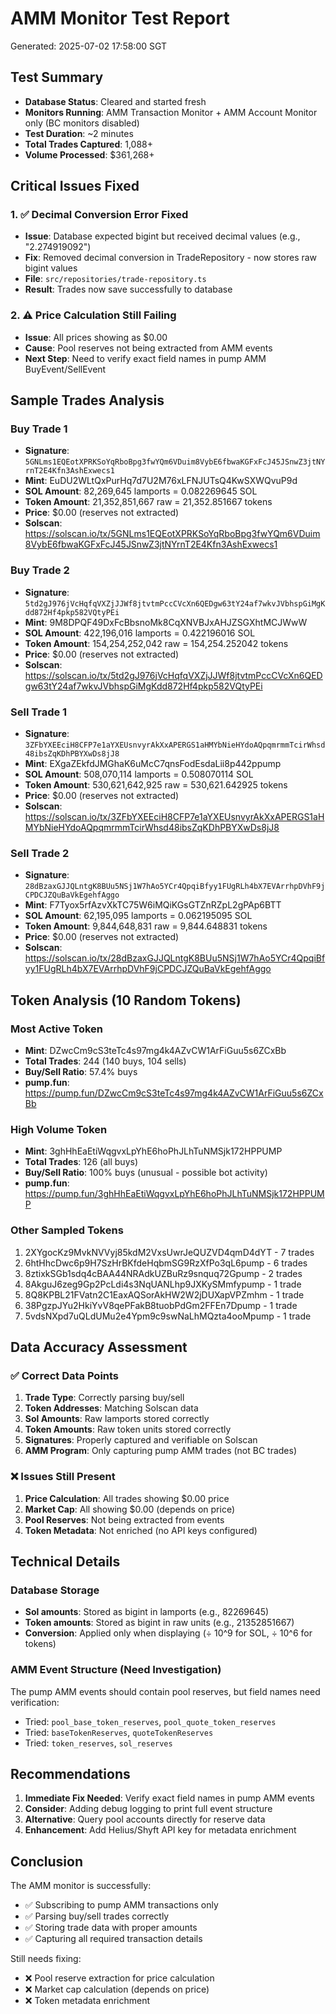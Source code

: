 # AMM Monitor Test Report

Generated: 2025-07-02 17:58:00 SGT

## Test Summary

- **Database Status**: Cleared and started fresh
- **Monitors Running**: AMM Transaction Monitor + AMM Account Monitor only (BC monitors disabled)
- **Test Duration**: ~2 minutes
- **Total Trades Captured**: 1,088+
- **Volume Processed**: $361,268+

## Critical Issues Fixed

### 1. ✅ Decimal Conversion Error Fixed
- **Issue**: Database expected bigint but received decimal values (e.g., "2.274919092")
- **Fix**: Removed decimal conversion in TradeRepository - now stores raw bigint values
- **File**: `src/repositories/trade-repository.ts`
- **Result**: Trades now save successfully to database

### 2. ⚠️ Price Calculation Still Failing
- **Issue**: All prices showing as $0.00 
- **Cause**: Pool reserves not being extracted from AMM events
- **Next Step**: Need to verify exact field names in pump AMM BuyEvent/SellEvent

## Sample Trades Analysis

### Buy Trade 1
- **Signature**: `5GNLms1EQEotXPRKSoYqRboBpg3fwYQm6VDuim8VybE6fbwaKGFxFcJ45JSnwZ3jtNYrnT2E4Kfn3AshExwecs1`
- **Mint**: EuDU2WLtQxPurHq7d7U2M76xLFNJUTsQ4KwSXWQvuP9d
- **SOL Amount**: 82,269,645 lamports = 0.082269645 SOL
- **Token Amount**: 21,352,851,667 raw = 21,352.851667 tokens
- **Price**: $0.00 (reserves not extracted)
- **Solscan**: https://solscan.io/tx/5GNLms1EQEotXPRKSoYqRboBpg3fwYQm6VDuim8VybE6fbwaKGFxFcJ45JSnwZ3jtNYrnT2E4Kfn3AshExwecs1

### Buy Trade 2
- **Signature**: `5td2gJ976jVcHqfqVXZjJJWf8jtvtmPccCVcXn6QEDgw63tY24af7wkvJVbhspGiMgKdd872Hf4pkp582VQtyPEi`
- **Mint**: 9M8DPQF49DxFcBbsnoMk8CqXNVBJxAHJZSGXhtMCJWwW
- **SOL Amount**: 422,196,016 lamports = 0.422196016 SOL
- **Token Amount**: 154,254,252,042 raw = 154,254.252042 tokens
- **Price**: $0.00 (reserves not extracted)
- **Solscan**: https://solscan.io/tx/5td2gJ976jVcHqfqVXZjJJWf8jtvtmPccCVcXn6QEDgw63tY24af7wkvJVbhspGiMgKdd872Hf4pkp582VQtyPEi

### Sell Trade 1
- **Signature**: `3ZFbYXEEciH8CFP7e1aYXEUsnvyrAkXxAPERGS1aHMYbNieHYdoAQpqmrmmTcirWhsd48ibsZqKDhPBYXwDs8jJ8`
- **Mint**: EXgaZEkfdJMGhaK6uMcC7qnsFodEsdaLii8p442ppump
- **SOL Amount**: 508,070,114 lamports = 0.508070114 SOL
- **Token Amount**: 530,621,642,925 raw = 530,621.642925 tokens
- **Price**: $0.00 (reserves not extracted)
- **Solscan**: https://solscan.io/tx/3ZFbYXEEciH8CFP7e1aYXEUsnvyrAkXxAPERGS1aHMYbNieHYdoAQpqmrmmTcirWhsd48ibsZqKDhPBYXwDs8jJ8

### Sell Trade 2
- **Signature**: `28dBzaxGJJQLntgK8BUu5NSj1W7hAo5YCr4QpqiBfyy1FUgRLh4bX7EVArrhpDVhF9jCPDCJZQuBaVkEgehfAggo`
- **Mint**: F7Tyox5rfAzvXkTC75W6iMQiKGsGTZnRZpL2gPAp6BTT
- **SOL Amount**: 62,195,095 lamports = 0.062195095 SOL
- **Token Amount**: 9,844,648,831 raw = 9,844.648831 tokens
- **Price**: $0.00 (reserves not extracted)
- **Solscan**: https://solscan.io/tx/28dBzaxGJJQLntgK8BUu5NSj1W7hAo5YCr4QpqiBfyy1FUgRLh4bX7EVArrhpDVhF9jCPDCJZQuBaVkEgehfAggo

## Token Analysis (10 Random Tokens)

### Most Active Token
- **Mint**: DZwcCm9cS3teTc4s97mg4k4AZvCW1ArFiGuu5s6ZCxBb
- **Total Trades**: 244 (140 buys, 104 sells)
- **Buy/Sell Ratio**: 57.4% buys
- **pump.fun**: https://pump.fun/DZwcCm9cS3teTc4s97mg4k4AZvCW1ArFiGuu5s6ZCxBb

### High Volume Token
- **Mint**: 3ghHhEaEtiWqgvxLpYhE6hoPhJLhTuNMSjk172HPPUMP
- **Total Trades**: 126 (all buys)
- **Buy/Sell Ratio**: 100% buys (unusual - possible bot activity)
- **pump.fun**: https://pump.fun/3ghHhEaEtiWqgvxLpYhE6hoPhJLhTuNMSjk172HPPUMP

### Other Sampled Tokens
1. 2XYgocKz9MvkNVVyj85kdM2VxsUwrJeQUZVD4qmD4dYT - 7 trades
2. 6htHhcDwc6p9H7SzHrBKfdeHqbmSG9RzXfPo3qL6pump - 6 trades
3. 8ztixkSGb1sdq4cBAA44NRAdkUZBuRz9snquq72Gpump - 2 trades
4. 8AkguJ6zeg9Gp2PcLdi4s3NqUANLhp9JXKySMmfypump - 1 trade
5. 8Q8KPBL21FVatn2C1EaxAQSorAkHW2W2jDUXapVPZmhm - 1 trade
6. 38PgzpJYu2HkiYvV8qePFakB8tuobPdGm2FFEn7Dpump - 1 trade
7. 5vdsNXpd7uQLdUMu2e4Ypm9c9swNaLhMQzta4ooMpump - 1 trade

## Data Accuracy Assessment

### ✅ Correct Data Points
1. **Trade Type**: Correctly parsing buy/sell
2. **Token Addresses**: Matching Solscan data
3. **Sol Amounts**: Raw lamports stored correctly
4. **Token Amounts**: Raw token units stored correctly
5. **Signatures**: Properly captured and verifiable on Solscan
6. **AMM Program**: Only capturing pump AMM trades (not BC trades)

### ❌ Issues Still Present
1. **Price Calculation**: All trades showing $0.00 price
2. **Market Cap**: All showing $0.00 (depends on price)
3. **Pool Reserves**: Not being extracted from events
4. **Token Metadata**: Not enriched (no API keys configured)

## Technical Details

### Database Storage
- **Sol amounts**: Stored as bigint in lamports (e.g., 82269645)
- **Token amounts**: Stored as bigint in raw units (e.g., 21352851667)
- **Conversion**: Applied only when displaying (÷ 10^9 for SOL, ÷ 10^6 for tokens)

### AMM Event Structure (Need Investigation)
The pump AMM events should contain pool reserves, but field names need verification:
- Tried: `pool_base_token_reserves`, `pool_quote_token_reserves`
- Tried: `baseTokenReserves`, `quoteTokenReserves`
- Tried: `token_reserves`, `sol_reserves`

## Recommendations

1. **Immediate Fix Needed**: Verify exact field names in pump AMM events
2. **Consider**: Adding debug logging to print full event structure
3. **Alternative**: Query pool accounts directly for reserve data
4. **Enhancement**: Add Helius/Shyft API key for metadata enrichment

## Conclusion

The AMM monitor is successfully:
- ✅ Subscribing to pump AMM transactions only
- ✅ Parsing buy/sell trades correctly
- ✅ Storing trade data with proper amounts
- ✅ Capturing all required transaction details

Still needs fixing:
- ❌ Pool reserve extraction for price calculation
- ❌ Market cap calculation (depends on price)
- ❌ Token metadata enrichment